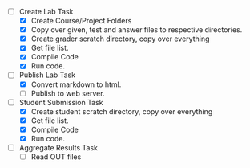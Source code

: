 - [ ] Create Lab Task
    - [X] Create Course/Project Folders
    - [X] Copy over given, test and answer files to respective directories.
    - [X] Create grader scratch directory, copy over everything
    - [X] Get file list.
    - [X] Compile Code
    - [X] Run code.
- [ ] Publish Lab Task
    - [X] Convert markdown to html.
    - [ ] Publish to web server.
- [ ] Student Submission Task
    - [X] Create student scratch directory, copy over everything
    - [X] Get file list.
    - [X] Compile Code
    - [X] Run code.
- [ ] Aggregate Results Task
    - [ ] Read OUT files